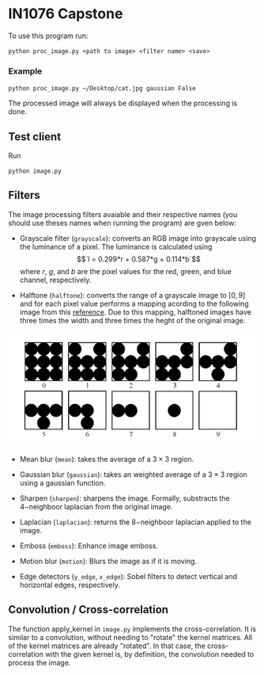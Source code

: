 # IN1076 Capstone

To use this program run:

    python proc_image.py <path to image> <filter name> <save>

### Example

    python proc_image.py ~/Desktop/cat.jpg gaussian False

The processed image will always be displayed when the processing is done.

## Test client

Run

    python image.py

## Filters

The image processing filters avaiable and their respective names (you should use theses names when running the program) are gven below:

- Grayscale filter (`grayscale`): converts an RGB image into grayscale using the luminance of a pixel. The luminance is calculated using $$`l = 0.299*r + 0.587*g + 0.114*b`$$ where $`r`$, $`g`$, and $`b`$ are the pixel values for the red, green, and blue channel, respectively.

- Halftone (`halftone`): converts the range of a grayscale image to $`[0, 9]`$ and for each pixel value performs a mapping acording to the following image from this [reference](http://www.imageprocessingplace.com/DIP-3E/dip3e_student_projects.htm#02-01). Due to this mapping, halftoned images have three times the width and three times the heght of the original image.

![Halftone map](halftone_map.png)

- Mean blur (`mean`): takes the average of a $`3\times 3`$ region.

- Gaussian blur (`gaussian`): takes an weighted average of a $3\times 3$ region using a gaussian function.

- Sharpen (`sharpen`): sharpens the image. Formally, substracts the $4-$neighboor laplacian from the original image.

- Laplacian (`laplacian`): returns the $8-$neighboor laplacian applied to the image.

- Emboss (`emboss`): Enhance image emboss.

- Motion blur (`motion`): Blurs the image as if it is moving.

- Edge detectors (`y_edge`, `x_edge`): Sobel filters to detect vertical and horizontal edges, respectively.

## Convolution / Cross-correlation

The function apply_kernel in `image.py` implements the cross-correlation. It is similar to a convolution, without needing to "rotate" the kernel matrices. All of the kernel matrices are already "rotated". In that case, the cross-correlation with the given kernel is, by definition, the convolution needed to process the image.